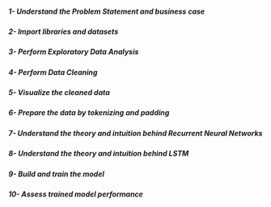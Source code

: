 ##### 1- Understand the Problem Statement and business case 
##### 2- Import libraries and datasets
##### 3- Perform Exploratory Data Analysis
##### 4- Perform Data Cleaning
##### 5- Visualize the cleaned data
##### 6- Prepare the data by tokenizing and padding
##### 7- Understand the theory and intuition behind Recurrent Neural Networks
##### 8- Understand the theory and intuition behind LSTM
##### 9- Build and train the model
##### 10- Assess trained model performance
